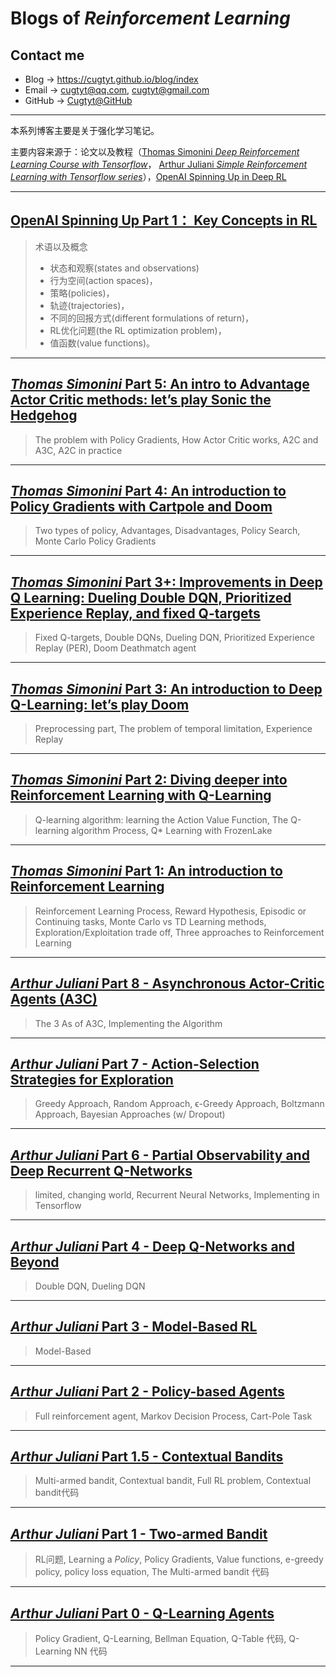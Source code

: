 # **Blogs of *Reinforcement Learning***

## Contact me

* Blog -> <https://cugtyt.github.io/blog/index>
* Email -> <cugtyt@qq.com>, <cugtyt@gmail.com>
* GitHub -> [Cugtyt@GitHub](https://github.com/Cugtyt)

---

本系列博客主要是关于强化学习笔记。

主要内容来源于：论文以及教程（[Thomas Simonini *Deep Reinforcement Learning Course with Tensorflow*](https://github.com/simoninithomas/Deep_reinforcement_learning_Course)， [Arthur Juliani *Simple Reinforcement Learning with Tensorflow series*](https://github.com/awjuliani/DeepRL-Agents)），[OpenAI Spinning Up in Deep RL](https://spinningup.openai.com/en/latest/index.html)

---

## [OpenAI Spinning Up Part 1： Key Concepts in RL](https://cugtyt.github.io/blog/rl-notes/20190114)

> 术语以及概念
> * 状态和观察(states and observations)
> * 行为空间(action spaces)，
> * 策略(policies)，
> * 轨迹(trajectories)，
> * 不同的回报方式(different formulations of return)，
> * RL优化问题(the RL optimization problem)，
> * 值函数(value functions)。

---

## [***Thomas Simonini* Part 5: An intro to Advantage Actor Critic methods: let’s play Sonic the Hedgehog**](https://cugtyt.github.io/blog/rl-notes/201808011642)

> The problem with Policy Gradients, How Actor Critic works, A2C and A3C, A2C in practice

---

## [***Thomas Simonini* Part 4: An introduction to Policy Gradients with Cartpole and Doom**](https://cugtyt.github.io/blog/rl-notes/201807311544)

> Two types of policy, Advantages, Disadvantages, Policy Search, Monte Carlo Policy Gradients

---

## [***Thomas Simonini* Part 3+: Improvements in Deep Q Learning: Dueling Double DQN, Prioritized Experience Replay, and fixed Q-targets**](https://cugtyt.github.io/blog/rl-notes/201807201658)

> Fixed Q-targets, Double DQNs, Dueling DQN, Prioritized Experience Replay (PER), Doom Deathmatch agent

---

## [***Thomas Simonini* Part 3: An introduction to Deep Q-Learning: let’s play Doom**](https://cugtyt.github.io/blog/rl-notes/201807201622)

> Preprocessing part, The problem of temporal limitation, Experience Replay

---

## [***Thomas Simonini* Part 2: Diving deeper into Reinforcement Learning with Q-Learning**](https://cugtyt.github.io/blog/rl-notes/201807201554)

> Q-learning algorithm: learning the Action Value Function, The Q-learning algorithm Process, Q* Learning with FrozenLake

---

## [***Thomas Simonini* Part 1: An introduction to Reinforcement Learning**](https://cugtyt.github.io/blog/rl-notes/201807201508)

> Reinforcement Learning Process, Reward Hypothesis, Episodic or Continuing tasks, Monte Carlo vs TD Learning methods, Exploration/Exploitation trade off, Three approaches to Reinforcement Learning

---

## [***Arthur Juliani* Part 8 - Asynchronous Actor-Critic Agents (A3C)**](https://cugtyt.github.io/blog/rl-notes/201807241747)

> The 3 As of A3C, Implementing the Algorithm

---

## [***Arthur Juliani* Part 7 - Action-Selection Strategies for Exploration**](https://cugtyt.github.io/blog/rl-notes/201807241704)

> Greedy Approach, Random Approach, ϵ-Greedy Approach, Boltzmann Approach, Bayesian Approaches (w/ Dropout)

---

## [***Arthur Juliani* Part 6 - Partial Observability and Deep Recurrent Q-Networks**](https://cugtyt.github.io/blog/rl-notes/201807231515)

> limited, changing world, Recurrent Neural Networks, Implementing in Tensorflow

---

## [***Arthur Juliani* Part 4 - Deep Q-Networks and Beyond**](https://cugtyt.github.io/blog/rl-notes/201807201324)

> Double DQN, Dueling DQN

---

## [***Arthur Juliani* Part 3 - Model-Based RL**](https://cugtyt.github.io/blog/rl-notes/201807201233)

> Model-Based

---

## [***Arthur Juliani* Part 2 - Policy-based Agents**](https://cugtyt.github.io/blog/rl-notes/201807201126)

> Full reinforcement agent, Markov Decision Process, Cart-Pole Task

---

## [***Arthur Juliani* Part 1.5 - Contextual Bandits**](https://cugtyt.github.io/blog/rl-notes/201807201055)

> Multi-armed bandit, Contextual bandit, Full RL problem, Contextual bandit代码

---

## [***Arthur Juliani* Part 1 - Two-armed Bandit**](https://cugtyt.github.io/blog/rl-notes/201807201027)

> RL问题, Learning a *Policy*, Policy Gradients, Value functions, e-greedy policy, policy loss equation, The Multi-armed bandit 代码

---

## [***Arthur Juliani* Part 0 - Q-Learning Agents**](https://cugtyt.github.io/blog/rl-notes/201807201023)

> Policy Gradient, Q-Learning, Bellman Equation, Q-Table 代码, Q-Learning NN 代码

---